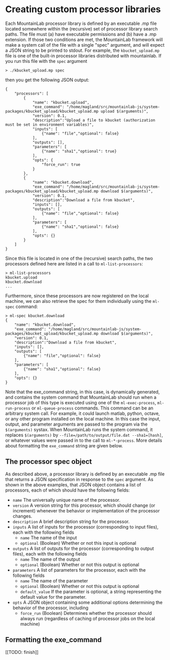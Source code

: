 # Creating custom processor libraries


Each MountainLab processor library is defined by an executable .mp file located somewhere within the (recursive) set of processor library search paths. The file must (a) have executable permissions and (b) have a .mp extension. If those two conditions are met, the MountainLab framework will make a system call of the file with a single "spec" argument, and will expect a JSON string to be printed to stdout. For example, the ```kbucket_upload.mp``` file is one of the built-in processor libraries distributed with mountainlab. If you run this file with the ```spec``` argument

```
> ./kbucket_upload.mp spec
```

then you get the following JSON output:

```
{
    "processors": [
        {
            "name": "kbucket.upload",
            "exe_command": "/home/magland/src/mountainlab-js/system-packages/kbucket_upload/kbucket_upload.mp upload $(arguments)",
            "version": 0.1,
            "description":"Upload a file to kbucket (authorization must be set in environment variables)",
            "inputs": [
                {"name": "file","optional": false}
            ],
            "outputs": [],
            "parameters": [
                {"name": "sha1","optional": true}
            ],
            "opts": {
                "force_run": true
            }
        },
        {
            "name": "kbucket.download",
            "exe_command": "/home/magland/src/mountainlab-js/system-packages/kbucket_upload/kbucket_upload.mp download $(arguments)",
            "version": 0.1,
            "description":"Download a file from kbucket",
            "inputs": [],
            "outputs": [
            	{"name": "file","optional": false}
            ],
            "parameters": [
                {"name": "sha1","optional": false}
            ],
            "opts": {}
        }
    ]
}
```

Since this file is located in one of the (recursive) search paths, the two processors defined here are listed in a call to ```ml-list-processors```:

```
> ml-list-processors
kbucket.upload
kbucket.download
...
```

Furthermore, since these processors are now registered on the local machine, we can also retrieve the spec for them individually using the ```ml-spec``` command:

```
> ml-spec kbucket.download
{
    "name": "kbucket.download",
    "exe_command": "/home/magland/src/mountainlab-js/system-packages/kbucket_upload/kbucket_upload.mp download $(arguments)",
    "version": 0.1,
    "description":"Download a file from kbucket",
    "inputs": [],
    "outputs": [
        {"name": "file","optional": false}
    ],
    "parameters": [
        {"name": "sha1","optional": false}
    ],
    "opts": {}
}
```

Note that the exe_command string, in this case, is dynamically generated, and contains the system command that MountainLab should run when a processor job of this type is executed using one of the ```ml-exec-process```, ```ml-run-process``` or ```ml-queue-process``` commands. This command can be an arbitrary system call. For example, it could launch matlab, python, octave, or any other program installed on the local machine. In this case the input, output, and parameter arguments are passed to the program via the ```$(arguments)``` systax. When MountainLab runs the system command, it replaces ```$(arguments)``` by ```--file=/path/to/output/file.dat --sha1=[hash]```, or whatever values were passed in to the call to ```ml-*-process```. More details about formatting the ```exe_command``` string are given below.

## The processor spec object

As described above, a processor library is defined by an executable .mp file that returns a JSON specification in response to the ```spec``` argument. As shown in the above examples, that JSON object contains a list of processors, each of which should have the following fields:

* ```name``` The universally unique name of the processor.
* ```version``` A version string for this processor, which should change (or increment) whenever the behavior or implementation of the processor changes.
* ```description``` A brief description string for the processor.
* ```inputs``` A list of inputs for the processor (corresponding to input files), each with the following fields
	- ```name``` The name of the input
	- ```optional``` (Boolean) Whether or not this input is optional
* ```outputs``` A list of outputs for the processor (corresponding to output files), each with the following fields
	- ```name``` The name of the output
	- ```optional``` (Boolean) Whether or not this output is optional
* ```parameters``` A list of parameters for the processor, each with the following fields
	- ```name``` The name of the parameter
	- ```optional``` (Boolean) Whether or not this output is optional
	- ```default_value``` If the parameter is optional, a string representing the default value for the parameter.
* ```opts``` A JSON object containing some additional options determining the behavior of the processor, including
	- ```force_run``` (Boolean) Determines whether the processor should always run (regardless of caching of processor jobs on the local machine)



## Formatting the exe_command

[[TODO: finish]]


